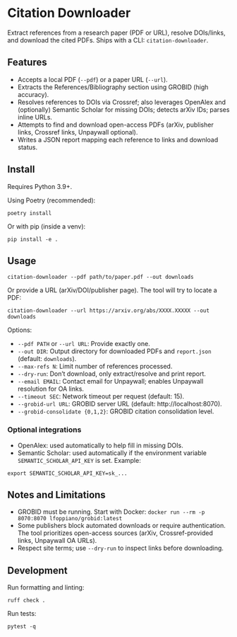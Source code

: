 # Citation Downloader

Extract references from a research paper (PDF or URL), resolve DOIs/links, and download the cited PDFs. Ships with a CLI: `citation-downloader`.

## Features

- Accepts a local PDF (`--pdf`) or a paper URL (`--url`).
- Extracts the References/Bibliography section using GROBID (high accuracy).
- Resolves references to DOIs via Crossref; also leverages OpenAlex and (optionally) Semantic Scholar for missing DOIs; detects arXiv IDs; parses inline URLs.
- Attempts to find and download open-access PDFs (arXiv, publisher links, Crossref links, Unpaywall optional).
- Writes a JSON report mapping each reference to links and download status.

## Install

Requires Python 3.9+.

Using Poetry (recommended):

```
poetry install
```

Or with pip (inside a venv):

```
pip install -e .
```

## Usage

```
citation-downloader --pdf path/to/paper.pdf --out downloads
```

Or provide a URL (arXiv/DOI/publisher page). The tool will try to locate a PDF:

```
citation-downloader --url https://arxiv.org/abs/XXXX.XXXXX --out downloads
```

Options:

- `--pdf PATH` or `--url URL`: Provide exactly one.
- `--out DIR`: Output directory for downloaded PDFs and `report.json` (default: `downloads`).
- `--max-refs N`: Limit number of references processed.
- `--dry-run`: Don’t download, only extract/resolve and print report.
- `--email EMAIL`: Contact email for Unpaywall; enables Unpaywall resolution for OA links.
- `--timeout SEC`: Network timeout per request (default: 15).
- `--grobid-url URL`: GROBID server URL (default: http://localhost:8070).
- `--grobid-consolidate {0,1,2}`: GROBID citation consolidation level.

### Optional integrations

- OpenAlex: used automatically to help fill in missing DOIs.
- Semantic Scholar: used automatically if the environment variable `SEMANTIC_SCHOLAR_API_KEY` is set. Example:

```
export SEMANTIC_SCHOLAR_API_KEY=sk_...
```

## Notes and Limitations

- GROBID must be running. Start with Docker: `docker run --rm -p 8070:8070 lfoppiano/grobid:latest`
- Some publishers block automated downloads or require authentication. The tool prioritizes open-access sources (arXiv, Crossref-provided links, Unpaywall OA URLs).
- Respect site terms; use `--dry-run` to inspect links before downloading.

## Development

Run formatting and linting:

```
ruff check .
```

Run tests:

```
pytest -q
```
